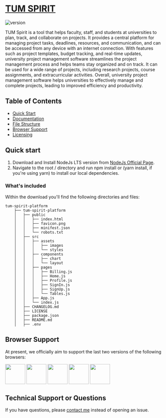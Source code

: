 # [TUM SPIRIT]()

![version](https://img.shields.io/badge/version-1.0.0-blue.svg) 

TUM Spirit is a tool that helps faculty, staff, and students at universities to plan, track, and collaborate on projects. It provides a central platform for managing project tasks, deadlines, resources, and communication, and can be accessed from any device with an internet connection. With features such as project templates, budget tracking, and real-time updates, university project management software streamlines the project management process and helps teams stay organized and on track. It can be used for a wide range of projects, including research projects, course assignments, and extracurricular activities. Overall, university project management software helps universities to effectively manage and complete projects, leading to improved efficiency and productivity.
## Table of Contents

- [Quick Start](#quick-start)
- [Documentation](#documentation)
- [File Structure](#file-structure)
- [Browser Support](#browser-support)
- [Licensing](#licensing)


## Quick start

1. Download and Install NodeJs LTS version from [NodeJs Official Page](https://nodejs.org/en/download/).
2. Navigate to the root / directory and run npm install or (yarn install, if you're using yarn) to install our local dependencies.

### What's included

Within the download you'll find the following directories and files:

```
tum-spirit-platform
    ├── tum-spirit-platform
    │   ├── public
    │   │   ├── index.html
    │   │   ├── favicon.png
    │   │   ├── minifest.json
    │   │   └── robots.txt
    │   ├── src
    │   │   ├── assets
    │   │   │   ├── images
    │   │   │   └── styles
    │   │   ├── components
    │   │   │   ├── chart
    │   │   │   └── layout
    │   │   ├── pages
    │   │   │   ├── Billing.js
    │   │   │   ├── Home.js
    │   │   │   ├── Profile.js
    │   │   │   ├── SignIn.js
    │   │   │   ├── SignUp.js
    │   │   │   └── Tables.js
    │   │   ├── App.js
    │   │   └── index.js
    │   ├── CHANGELOG.md
    │   ├── LICENSE
    │   ├── package.json
    │   ├── README.md
    │   ├── .env
```

## Browser Support

At present, we officially aim to support the last two versions of the following browsers:

<img src="https://s3.amazonaws.com/creativetim_bucket/github/browser/chrome.png" width="64" height="64"> <img src="https://s3.amazonaws.com/creativetim_bucket/github/browser/firefox.png" width="64" height="64"> <img src="https://s3.amazonaws.com/creativetim_bucket/github/browser/edge.png" width="64" height="64"> <img src="https://s3.amazonaws.com/creativetim_bucket/github/browser/safari.png" width="64" height="64"> <img src="https://s3.amazonaws.com/creativetim_bucket/github/browser/opera.png" width="64" height="64">

## Technical Support or Questions

If you have questions, please [contact me](mailto:jonas.bender@tum.de) instead of opening an issue.

